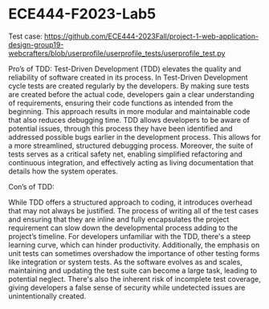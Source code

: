 # ECE444-F2023-Lab5

Test case: https://github.com/ECE444-2023Fall/project-1-web-application-design-group19-webcrafters/blob/userprofile/userprofile_tests/userprofile_test.py

Pro’s of TDD:
Test-Driven Development (TDD) elevates the quality and reliability of software created in its process. In Test-Driven Development cycle tests are created regularly by the developers. By making sure tests are created before the actual code, developers gain a clear understanding of requirements, ensuring their code functions as intended from the beginning. This approach results in more modular and maintainable code that also reduces debugging time. TDD allows developers to be aware of potential issues, through this process they have been identified and addressed possible bugs earlier in the development process. This allows for a more streamlined, structured debugging process. Moreover, the suite of tests serves as a critical safety net, enabling simplified refactoring and continuous integration, and effectively acting as living documentation that details how the system operates.

Con’s of TDD:

While TDD offers a structured approach to coding, it introduces overhead that may not always be justified. The process of writing all of the test cases and ensuring that they are inline and fully encapsulates the project requirement can slow down the developmental process adding to the project’s timeline. For developers unfamiliar with the TDD, there's a steep learning curve, which can hinder productivity. Additionally, the emphasis on unit tests can sometimes overshadow the importance of other testing forms like integration or system tests. As the software evolves as and scales, maintaining and updating the test suite can become a large task, leading to potential neglect. There's also the inherent risk of incomplete test coverage, giving developers a false sense of security while undetected issues are unintentionally created.
